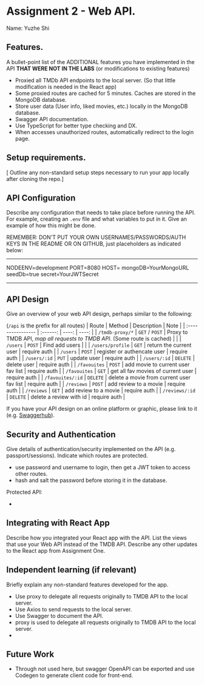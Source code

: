 # Assignment 2 - Web API.

Name: Yuzhe Shi

## Features.

A bullet-point list of the ADDITIONAL features you have implemented in the API **THAT WERE NOT IN THE LABS** (or modifications to existing features)

- Proxied all TMDb API endpoints to the local server. (So that little modification is needed in the React app)
- Some proxied routes are cached for 5 minutes. Caches are stored in the MongoDB database.
- Store user data (User info, liked movies, etc.) locally in the MongoDB database.
- Swagger API documentation.
- Use TypeScript for better type checking and DX.
- When accesses unauthorized routes, automatically redirect to the login page.

## Setup requirements.

[ Outline any non-standard setup steps necessary to run your app locally after cloning the repo.]

## API Configuration

Describe any configuration that needs to take place before running the API. For example, creating an `.env` file and what variables to put in it. Give an example of how this might be done.

REMEMBER: DON'T PUT YOUR OWN USERNAMES/PASSWORDS/AUTH KEYS IN THE README OR ON GITHUB, just placeholders as indicated below:

---

NODEENV=development
PORT=8080
HOST=
mongoDB=YourMongoURL
seedDb=true
secret=YourJWTSecret

---

## API Design

Give an overview of your web API design, perhaps similar to the following:

(`/api` is the prefix for all routes)
| Route              | Method | Description | Note |
| :---------------- | :------: | ----: | ----: |
| `/tmdb-proxy/*` | `GET` / `POST` | Proxy to TMDB API, *map all requests to TMDB API*. (Some route is cached) | |
| `/users` | `POST` | Find add users | |
| `/users/profile` | `GET` | return the current user | require auth |
| `/users` | `POST` | register or authencate user | require auth |
| `/users/:id` | `PUT` | update user | require auth |
| `/users/:id` | `DELETE` | delete user | require auth |
| `/favouites` | `POST` | add movie to current user fav list | require auth |
| `/favouites` | `GET` | get all fav movies of current user | require auth |
| `/favouites/:id` | `DELETE` | delete a movie from current user fav list | require auth |
| `/reviews` | `POST` | add review to a movie | require auth |
| `/reviews` | `GET` | add review to a movie | require auth |
| `/reviews/:id` | `DELETE` | delete a review with id | require auth |



If you have your API design on an online platform or graphic, please link to it (e.g. [Swaggerhub](https://app.swaggerhub.com/)).

## Security and Authentication

Give details of authentication/security implemented on the API (e.g. passport/sessions). Indicate which routes are protected.

- use password and username to login, then get a JWT token to access other routes.
- hash and salt the password before storing it in the database.

Protected API:

-

## Integrating with React App

Describe how you integrated your React app with the API. List the views that use your Web API instead of the TMDB API. Describe any other updates to the React app from Assignment One.

## Independent learning (if relevant)

Briefly explain any non-standard features developed for the app.

- Use proxy to delegate all requests originally to TMDB API to the local server.
- Use Axios to send requests to the local server.
- Use Swagger to document the API.
- proxy is used to delegate all requests originally to TMDB API to the local server.
- 

## Future Work

- Through not used here, but swagger OpenAPI can be exported and use Codegen to generate client code for front-end.
